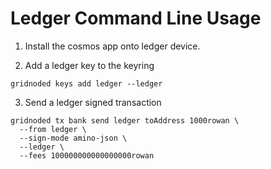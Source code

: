 # Ledger Command Line Usage

1. Install the cosmos app onto ledger device.

2. Add a ledger key to the keyring
```shell
gridnoded keys add ledger --ledger
```
3. Send a ledger signed transaction
```shell
gridnoded tx bank send ledger toAddress 1000rowan \
  --from ledger \
  --sign-mode amino-json \
  --ledger \
  --fees 100000000000000000rowan
```